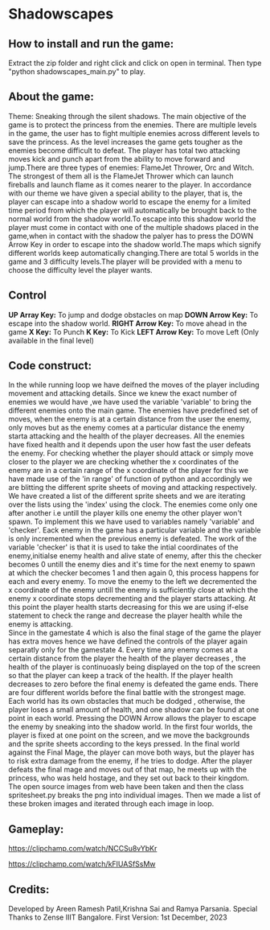 # Shadowscapes
## How to install and run the game:
Extract the zip folder and right click and click on open in terminal. Then type "python shadowscapes_main.py" to play.

## About the game:
Theme: Sneaking through the silent shadows.
The main objective of the game is to protect the princess from the enemies. There are multiple levels in the game, the user has to fight multiple enemies across different levels to save the princess.
As the level increases the game gets tougher as the enemies become difficult to defeat. The player has total two attacking moves kick and punch apart from the ability to move forward and jump.There are three types of enemies: FlameJet Thrower, Orc and Witch. The strongest of them all is the FlameJet Thrower which can launch fireballs and launch flame as it comes nearer to the player. In accordance with our theme we have given a special ability to the player, that is, the player can escape into a shadow world to escape the enemy for a limited time period from which the player will automatically be brought back to the normal world from the shadow world.To escape into this shadow world the player must come in contact with one of the multiple shadows placed in the game,when in contact with the shadow the palyer has to press the DOWN Arrow Key in order to escape into the shadow world.The maps which signify different worlds keep automatically changing.There are total 5 worlds in the game and 3 difficulty levels.The player will be provided with a menu to choose the difficulty level the player wants. 
## Control
**UP Array Key:**  To jump and dodge obstacles on map
**DOWN Arrow Key:** To escape into the shadow world.
**RIGHT Arrow Key:** To move ahead in the game
**X Key:** To Punch
**K Key:** To Kick
**LEFT Arrow Key:** To move Left (Only available in the final level)
## Code construct:
In the while running loop we have deifned the moves of the player including movement and attacking details. Since we knew the exact number of enemies we would have ,we have used the variable 'variable' to bring the different enemies onto the main game. The enemies have predefined set of moves, when the enemy is at a certain distance from the user the enemy, only moves but as the enemy comes at a particular distance the enemy starta attacking and the health of the player decreases. All the enemies have fixed health and it depends upon the user how fast the user defeats the enemy.
For checking whether the player should attack or simply move closer to the player we are checking whether the x coordinates of the enemy are in a certain range of the x coordinate of the player for this we have made use of the 'in range' of function of python and accordingly we are blitting the different sprite sheets of moving and attacking respectively.
We have created a list of the different sprite sheets and we are iterating over the lists using the 'index' using the clock. The enemies come only one after another i.e untill the player kills one enemy the other player won't spawn. To implement this we have used to variables namely 'variable' and 'checker'. Eack enemy in the game has a particular variable and the variable is only incremented when the previous enemy is defeated. The work of the variable 'checker' is that it is used to take the intial coordinates of the enemy,initialse enemy health and alive state of enemy, after this the checker becomes 0 untill the enemy dies and it's time for the next enemy to spawn at which the checker becomes 1 and then again 0, this process happens for each and every enemy.
To move the enemy to the left we decremented the x coordinate of the enemy untill the enemy is sufficiently close at which the enemy x coordinate stops decrementing and the player starts attacking. At this point the player health starts decreasing for this we are using if-else statement to check the range and decrease the player health while the enemy is attacking.  
Since in the gamestate 4 which is also the final stage of the game the player has extra moves hence we have defined the controls of the player again separatly only for the gamestate 4.
Every time any enemy comes at a certain distance from the player the health of the player decreases , the health of the player is continuoasly being displayed on the top of the screen so that the player can keep a track of the health. If the player health decreases to zero before the final enemy is defeated the game ends. 
There are four different worlds before the final battle with the strongest mage. Each world has its own obstacles that much be dodged , otherwise, the player loses a small amount of health, and one shadow can be found at one point in each world. Pressing the DOWN Arrow allows the player to escape the enemy by sneaking into the shadow world.
In the first four worlds, the player is fixed at one point on the screen, and we move the backgrounds and the sprite sheets according to the keys pressed.
In the final world against the Final Mage, the player can move both ways, but the player has to risk extra damage from the enemy, if he tries to dodge.
After the player defeats the final mage and moves out of that map, he meets up with the princess, who was held hostage, and they set out back to their kingdom.
The open source images from web have been taken and then the class spritesheet.py breaks the png into individual images. Then we made a list of these broken images and iterated through each image in loop.
## Gameplay:
https://clipchamp.com/watch/NCCSu8vYbKr  

https://clipchamp.com/watch/kFIUASfSsMw
## Credits:
Developed by Areen Ramesh Patil,Krishna Sai and Ramya Parsania.
Special Thanks to Zense IIIT Bangalore.
First Version: 1st December, 2023
